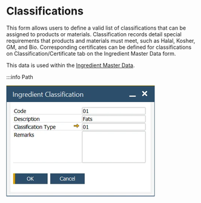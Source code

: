 # Classifications

This form allows users to define a valid list of classifications that can be assigned to products or materials. Classification records detail special requirements that products and materials must meet, such as Halal, Kosher, GM, and Bio. Corresponding certificates can be defined for classifications on Classification/Certificate tab on the Ingredient Master Data form.

This data is used within the [Ingredient Master Data](./../ingredient-master-data.md).

:::info Path

![Ingredient Classification](./media/ingredient-classification.webp)
